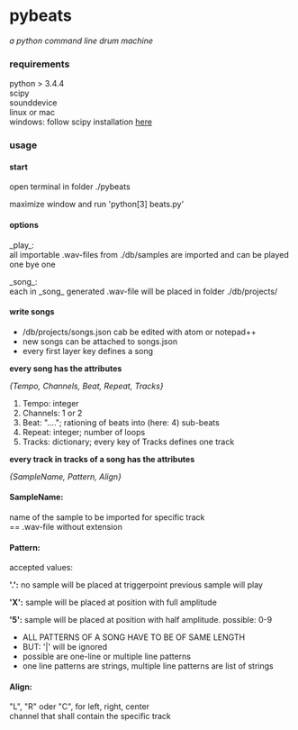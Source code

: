 # pybeats
_a python command line drum machine_

### requirements
python > 3.4.4  
scipy  
sounddevice  
linux or mac  
windows: follow scipy installation
[here](http://www.lfd.uci.edu/~gohlke/pythonlibs/)

### usage
#### start
open terminal in folder ./pybeats  
  
maximize window and run 'python[3] beats.py'

#### options
\_play\_:  
all importable .wav-files from ./db/samples
are imported and can be played one bye one

\_song\_:  
each in \_song\_ generated .wav-file will be
placed in folder ./db/projects/

#### write songs
- /db/projects/songs.json cab be edited with
atom or notepad++
- new songs can be attached to songs.json  
- every first layer key defines a song  
  
**every song has the attributes**

_{Tempo, Channels, Beat, Repeat, Tracks}_

1. Tempo:   integer
2. Channels:	1 or 2
3. Beat: "...."; rationing of beats into (here: 4) sub-beats
4. Repeat:   integer;    number of loops
5. Tracks:   dictionary; every key of Tracks defines one track

**every track in tracks of a song has the attributes**

_{SampleName, Pattern, Align}_
  
#### SampleName:  
name of the sample to be imported for specific track  
== .wav-file without extension  
  
  
#### Pattern:  
accepted values:
              
**'.':**     no sample will be placed at triggerpoint previous sample will play  
        
**'X':**     sample will be placed at position with full amplitude  

**'5':**     sample will be placed at position with half amplitude. possible: 0-9
  
- ALL PATTERNS OF A SONG HAVE TO BE OF SAME LENGTH  
- BUT: '|' will be ignored  
- possible are one-line or multiple line patterns  
- one line patterns are strings, multiple line patterns are list of strings  
  
  
#### Align:  
"L", "R" oder "C", for left, right, center  
channel that shall contain the specific track
